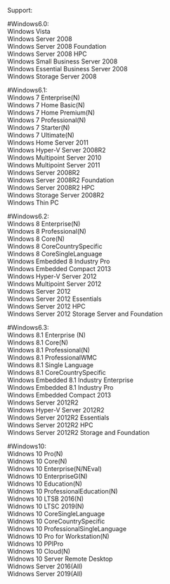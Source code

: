 Support:

#Windows6.0:  
Windows Vista  
Windows Server 2008  
Windows Server 2008 Foundation  
Windows Server 2008 HPC  
Windows Small Business Server 2008  
Windows Essential Business Server 2008  
Windows Storage Server 2008  

#Windows6.1:  
Windows 7 Enterprise(N)  
Windows 7 Home Basic(N)  
Windows 7 Home Premium(N)  
Windows 7 Professional(N)  
Windows 7 Starter(N)  
Windows 7 Ultimate(N)  
Windows Home Server 2011  
Windows Hyper-V Server 2008R2  
Windows Multipoint Server 2010  
Windows Multipoint Server 2011  
Windows Server 2008R2  
Windows Server 2008R2 Foundation  
Windows Server 2008R2 HPC  
Windows Storage Server 2008R2  
Windows Thin PC  

#Windows6.2:  
Windows 8 Enterprise(N)  
Windows 8 Professional(N)  
Windows 8 Core(N)  
Windows 8 CoreCountrySpecific  
Windows 8 CoreSingleLanguage  
Windows Embedded 8 Industry Pro  
Windows Embedded Compact 2013  
Windows Hyper-V Server 2012  
Windows Multipoint Server 2012  
Windows Server 2012  
Windows Server 2012 Essentials  
Windows Server 2012 HPC  
Windows Server 2012 Storage Server and Foundation  

#Windows6.3:  
Windows 8.1 Enterprise (N)  
Windows 8.1 Core(N)  
Windows 8.1 Professional(N)  
Windows 8.1 ProfessionalWMC  
Windows 8.1 Single Language  
Windows 8.1 CoreCountrySpecific  
Windows Embedded 8.1 Industry Enterprise  
Windows Embedded 8.1 Industry Pro  
Windows Embedded Compact 2013  
Windows Server 2012R2  
Windows Hyper-V Server 2012R2  
Windows Server 2012R2 Essentials  
Windows Server 2012R2 HPC  
Windows Server 2012R2 Storage and Foundation  

#Windows10:  
Widnows 10 Pro(N)  
Widnows 10 Core(N)  
Widnows 10 Enterprise(N/NEval)  
Widnows 10 EnterpriseG(N)  
Widnows 10 Education(N)  
Widnows 10 ProfessionalEducation(N)  
Widnows 10 LTSB 2016(N)  
Widnows 10 LTSC 2019(N)  
Widnows 10 CoreSingleLanguage  
Widnows 10 CoreCountrySpecific  
Widnows 10 ProfessionalSingleLanguage  
Widnows 10 Pro for Workstation(N)  
Widnows 10 PPIPro  
Widnows 10 Cloud(N)  
Widnows 10 Server Remote Desktop  
Widnows Server 2016(All)  
Widnows Server 2019(All)  
